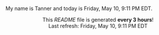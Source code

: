 My name is Tanner and today is Friday, May 10, 9:11 PM EDT.

<p align="center">This <i>README</i> file is generated <b>every 3 hours</b>!</br>Last refresh: Friday, May 10, 9:11 PM EDT<br /></p>
